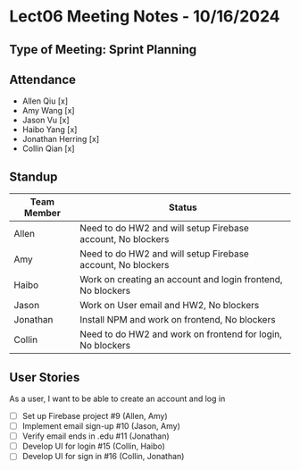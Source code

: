 # Lect06 Meeting Notes - 10/16/2024

## Type of Meeting: Sprint Planning

## Attendance

- Allen Qiu [x]
- Amy Wang [x]
- Jason Vu [x]
- Haibo Yang [x]
- Jonathan Herring [x]
- Collin Qian [x]

## Standup

| Team Member | Status                                                      |
| ----------- | ----------------------------------------------------------- |
| Allen       | Need to do HW2 and will setup Firebase account, No blockers |
| Amy         | Need to do HW2 and will setup Firebase account, No blockers |
| Haibo       | Work on creating an account and login frontend, No blockers |
| Jason       | Work on User email and HW2, No blockers                     |
| Jonathan    | Install NPM and work on frontend, No blockers               |
| Collin      | Need to do HW2 and work on frontend for login, No blockers  |

## User Stories

As a user, I want to be able to create an account and log in

- [ ] Set up Firebase project #9 (Allen, Amy)
- [ ] Implement email sign-up #10 (Jason, Amy)
- [ ] Verify email ends in .edu #11 (Jonathan)
- [ ] Develop UI for login #15 (Collin, Haibo)
- [ ] Develop UI for sign in #16 (Collin, Jonathan)
